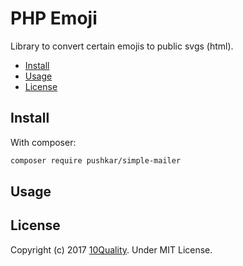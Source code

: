 # PHP Emoji

Library to convert certain emojis to public svgs (html).

- [Install](#install)
- [Usage](#usage)
- [License](#license)

## Install

With composer:
```bash
composer require pushkar/simple-mailer
```

## Usage

## License

Copyright (c) 2017 [10Quality](http://www.10quality.com/). Under MIT License.
